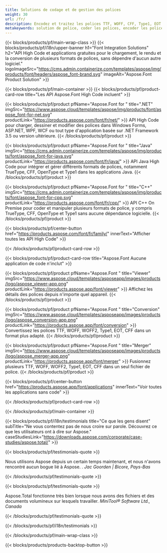 ```yaml
---
title: Solutions de codage et de gestion des polices
weight: 30
url: /fr/
description: Encodez et traitez les polices TTF, WOFF, CFF, Type1, EOT et autres avec les API High Code Native ou un ensemble d'applications multiplateformes.
metakeywords: solution de police, coder les polices, encoder les polices, apis pour travailler avec les polices
---
```


{{< blocks/products/pf/main-wrap-class >}}
{{< blocks/products/pf/i18n/upper-banner h1="Font Integration Solutions" h2="API High Code et applications gratuites pour le chargement, le rendu et la conversion de plusieurs formats de polices, sans dépendre d'aucun autre logiciel." logoImageSrc="https://cms.admin.containerize.com/templates/aspose/img/products/font/headers/aspose_font-brand.svg" imageAlt="Aspose.Font Product Solution" >}}

{{< blocks/products/pf/main-container >}}
{{< blocks/products/pf/product-card-row title="Les API Aspose.Font High Code incluent" >}}

{{< blocks/products/pf/product pfName="Aspose.Font for " title=".NET" imgSrc="https://www.aspose.cloud/templates/aspose/img/products/font/aspose_font-for-net.svg" productLink="https://products.aspose.com/font/fr/net/" >}}
API High Code pour charger, dessiner et modifier des polices dans Windows Forms, ASP.NET, WPF, WCF ou tout type d'application basée sur .NET Framework 3.5 ou version ultérieure.
{{< /blocks/products/pf/product >}}

{{< blocks/products/pf/product pfName="Aspose.Font for " title="Java" imgSrc="https://cms.admin.containerize.com/templates/aspose/img/products/font/aspose_font-for-java.svg" productLink="https://products.aspose.com/font/fr/java/" >}}
API Java High Code pour intégrer et gérer différents formats de polices, notamment TrueType, CFF, OpenType et Type1 dans les applications Java.
{{< /blocks/products/pf/product >}}

{{< blocks/products/pf/product pfName="Aspose.Font for " title="C++" imgSrc="https://cms.admin.containerize.com/templates/aspose/img/products/font/aspose_font-for-cpp.svg" productLink="https://products.aspose.com/font/fr/cpp/" >}}
API C++ On Premise pour coder et manipuler plusieurs formats de police, y compris TrueType, CFF, OpenType et Type1 sans aucune dépendance logicielle.
{{< /blocks/products/pf/product >}}

{{< blocks/products/pf/center-button href="https://products.aspose.com/font/fr/family/" innerText="Afficher toutes les API High Code" >}}

{{< /blocks/products/pf/product-card-row >}}

{{< blocks/products/pf/product-card-row title="Aspose.Font Aucune application de code n'inclut" >}}

{{< blocks/products/pf/product pfName="Aspose.Font " title="Viewer" imgSrc="https://www.aspose.cloud/templates/asposeapp/images/products/logo/aspose_viewer-app.png" productLink="https://products.aspose.app/font/viewer" >}}
Affichez les détails des polices depuis n'importe quel appareil.
{{< /blocks/products/pf/product >}}

{{< blocks/products/pf/product pfName="Aspose.Font " title="Conversion" imgSrc="https://www.aspose.cloud/templates/asposeapp/images/products/logo/aspose_conversion-app.png" productLink="https://products.aspose.app/font/conversion" >}}
Convertissez les polices TTF, WOFF, WOFF2, Type1, EOT, CFF dans un format plus adapté.
{{< /blocks/products/pf/product >}}

{{< blocks/products/pf/product pfName="Aspose.Font " title="Merger" imgSrc="https://www.aspose.cloud/templates/asposeapp/images/products/logo/aspose_merger-app.png" productLink="https://products.aspose.app/font/merger" >}}
Fusionnez plusieurs TTF, WOFF, WOFF2, Type1, EOT, CFF dans un seul fichier de police.
{{< /blocks/products/pf/product >}}


{{< blocks/products/pf/center-button href="https://products.aspose.app/font/applications" innerText="Voir toutes les applications sans code" >}}

{{< /blocks/products/pf/product-card-row >}}

{{< /blocks/products/pf/main-container >}}

{{< blocks/products/pf/i18n/testimonials title="Ce que les gens disent" subTitle="Ne vous contentez pas de nous croire sur parole. Découvrez ce que les utilisateurs ont à dire sur Aspose." caseStudiesLink="https://downloads.aspose.com/corporate/case-studies/aspose.total/" >}}

{{< blocks/products/pf/testimonials-quote >}}
<p class="first">
 Nous utilisons Aspose depuis un certain temps maintenant, et nous n'avons rencontré aucun bogue lié à Aspose. .
 <em>
  Jac Goorden | Bicore, Pays-Bas
 </em>
</p>

{{< /blocks/products/pf/testimonials-quote >}}

{{< blocks/products/pf/testimonials-quote >}}
<p class="second">
 Aspose.Total fonctionne très bien lorsque nous avons des fichiers et des documents volumineux sur lesquels travailler.
 <em>
  MiniTool® Software Ltd., Canada
 </em>
</p>

{{< /blocks/products/pf/testimonials-quote >}}

{{< /blocks/products/pf/i18n/testimonials >}}

{{< /blocks/products/pf/main-wrap-class >}}

{{< blocks/products/products-backtop-button >}}